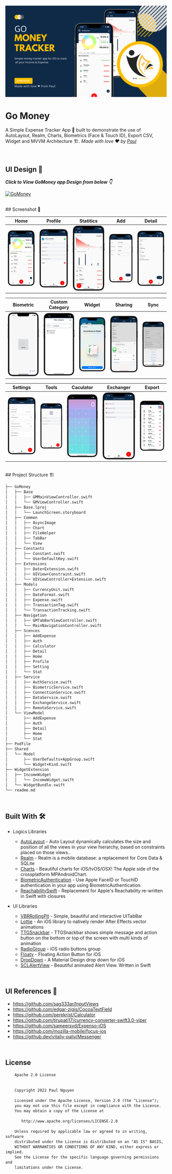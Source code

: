 ![GitHub Cards Preview](Docs/cover.png)

# Go Money
A Simple Expense Tracker App 📱 built to demonstrate the use of AutoLayout, Realm, Charts, Biometrics (Face & Touch ID), Export CSV, Widget and MVVM Architecture 🏗. *Made with love ❤️ by [Paul](https://github.com/paul-nguyen-goldenowl)*

<br />

## UI Design 🎨


***Click to View GoMoney app Design from below 👇***

[![GoMoney](https://img.shields.io/badge/GoMoney-FIGMA-black.svg?style=for-the-badge&logo=figma)](https://www.behance.net/gallery/150426215/My-Expense-Mobile-App-Case-Study)

<br />
## Screenshot 📸

| Home                 | Profile                 | Statitics            | Add                 | Detail                 |
| -------------------- | ----------------------- | -------------------- | ------------------- | ---------------------- |
| ![](Docs/Screenshots/home_framed.png) | ![](Docs/Screenshots/profile_framed.png) | ![](Docs/Screenshots/stat_framed.png) | ![](Docs/Screenshots/add_framed.png) | ![](Docs/Screenshots/detail_framed.png) |

| Biometric                 | Custom Category                 | Widget                 | Sharing                 | Sync                 |
| ------------------------- | ------------------------------- | ---------------------- | ----------------------- | -------------------- |
| ![](Docs/Screenshots/biometric_framed.png) | ![](Docs/Screenshots/custom_category_framed.png) | ![](Docs/Screenshots/widget_framed.png) | ![](Docs/Screenshots/sharing_framed.png) | ![](Docs/Screenshots/sync_framed.png) |

| Settings                | Tools                 | Caculator                  | Exchanger              | Export                    |
| ----------------------- | --------------------- | -------------------------- | ---------------------- | ------------------------- |
| ![](Docs/Screenshots/setting_framed.png) | ![](Docs/Screenshots/tools_framed.png) | ![](Docs/Screenshots/calculator_framed.png) | ![](Docs/Screenshots/export_framed.png) | ![](Docs/Screenshots/exchanger_framed.png) |




<br />
## Project Structure 🏗

    ├── GoMoney
    │   ├── Base
    │   │   ├── GMMainViewController.swift
    │   │   └── GMViewController.swift
    │   ├── Base.lproj
    │   │   └── LaunchScreen.storyboard
    │   ├── Common
    │   │   ├── AsyncImage
    │   │   ├── Chart
    │   │   ├── FileHelper
    │   │   ├── TabBar
    │   │   └── View
    │   ├── Constants
    │   │   ├── Constant.swift
    │   │   └── UserDefaultKey.swift
    │   ├── Extensions
    │   │   ├── Date+Extension.swift
    │   │   ├── UIView+Constraint.swift
    │   │   └── UIViewController+Extension.swift
    │   ├── Models
    │   │   ├── CurrencyUnit.swift
    │   │   ├── DateFormat.swift
    │   │   ├── Expense.swift
    │   │   ├── TransactionTag.swift
    │   │   └── TransactionTracking.swift
    │   ├── Navigation
    │   │   ├── GMTabBarViewController.swift
    │   │   └── MainNavigationController.swift
    │   ├── Scences
    │   │   ├── AddExpense
    │   │   ├── Auth
    │   │   ├── Calculator
    │   │   ├── Detail
    │   │   ├── Home
    │   │   ├── Profile
    │   │   ├── Setting
    │   │   └── Stat
    │   ├── Service
    │   │   ├── AuthService.swift
    │   │   ├── BiometricService.swift
    │   │   ├── ConnectionService.swift
    │   │   ├── DataService.swift
    │   │   ├── ExchangeService.swift
    │   │   ├── RemoteService.swift
    │   └── ViewModel
    │       ├── AddExpense
    │       ├── Auth
    │       ├── Detail
    │       ├── Home
    │       └── Stat
    ├── Podfile
    ├── Shared
    │   └── Model
    │       ├── UserDefaults+AppGroup.swift
    │       └── Widget+Kind.swift
    ├── WidgetExtension
    │   ├── IncomeWidget
    │   │   └── IncomeWidget.swift
    │   └── WidgetBundle.swift
    └── readme.md

<br />

## Built With 🛠
- Logics Libraries
  - [AutoLayout](https://developer.apple.com/library/archive/documentation/UserExperience/Conceptual/AutolayoutPG/index.html) - Auto Layout dynamically calculates the size and position of all the views in your view hierarchy, based on constraints placed on those views..
  - [Realm](https://github.com/realm/realm-swift) - Realm is a mobile database: a replacement for Core Data & SQLite 
  - [Charts](https://github.com/realm/realm-swift) - Beautiful charts for iOS/tvOS/OSX! The Apple side of the crossplatform MPAndroidChart.  
  - [BiometricAuthentication](https://github.com/rushisangani/BiometricAuthentication) - Use Apple FaceID or TouchID authentication in your app using BiometricAuthentication.
  - [ReachabilitySwift](https://github.com/ashleymills/Reachability.swift) - Replacement for Apple's Reachability re-written in Swift with closures

- UI Libraries
  - [VBRRollingPit](https://github.com/v-braun/VBRRollingPit) - Simple, beautiful and interactive UITabBar 
  - [Lottie](https://github.com/airbnb/lottie-ios) - An iOS library to natively render After Effects vector animations
  - [TTGSnackbar](https://github.com/zekunyan/TTGSnackbar) - TTGSnackbar shows simple message and action button on the bottom or top of the screen with multi kinds of animation
  - [RadioGroup](https://github.com/yonat/RadioGroup)  - iOS radio buttons group
  - [Floaty](https://github.com/kciter/Floaty/) - Floating Action Button for iOS  
  - [DropDown](https://github.com/AssistoLab/DropDown) - A Material Design drop down for iOS 
  - [SCLAlertView](https://github.dev/vikmeup/SCLAlertView-Swift) - Beautiful animated Alert View. Written in Swift 

<br />

## UI References 👀
- https://github.com/sag333ar/InputViews
- https://github.com/edgar-zigis/CocoaTextField
- https://github.com/perekrist/Calculator
- https://github.com/tirupati17/currency-converter-swift3.0-viper
- https://github.com/sameersyd/Expenso-iOS
- https://github.com/mozilla-mobile/focus-ios
- https://github.dev/vitaliy-paliy/Messenger

<br />

## License

```
    Apache 2.0 License


    Copyright 2022 Paul Nguyen

    Licensed under the Apache License, Version 2.0 (the "License");
    you may not use this file except in compliance with the License.
    You may obtain a copy of the License at

       http://www.apache.org/licenses/LICENSE-2.0

    Unless required by applicable law or agreed to in writing, software
    distributed under the License is distributed on an "AS IS" BASIS,
    WITHOUT WARRANTIES OR CONDITIONS OF ANY KIND, either express or implied.
    See the License for the specific language governing permissions and
    limitations under the License.
```